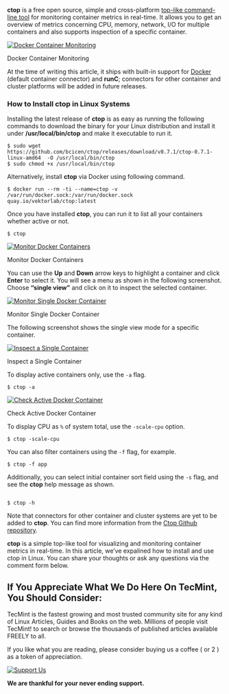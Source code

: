 **ctop** is a free open source, simple and cross-platform [top-like command-line tool](https://www.tecmint.com/12-top-command-examples-in-linux/) for monitoring container metrics in real-time. It allows you to get an overview of metrics concerning CPU, memory, network, I/O for multiple containers and also supports inspection of a specific container.

[![Docker Container Monitoring](https://www.tecmint.com/wp-content/uploads/2018/07/Docker-Container-Monitoring.gif)](https://www.tecmint.com/wp-content/uploads/2018/07/Docker-Container-Monitoring.gif)

Docker Container Monitoring

At the time of writing this article, it ships with built-in support for [Docker](https://www.tecmint.com/install-docker-and-learn-containers-in-centos-rhel-7-6/) (default container connector) and **runC**; connectors for other container and cluster platforms will be added in future releases.

### How to Install ctop in Linux Systems

Installing the latest release of **ctop** is as easy as running the following commands to download the binary for your Linux distribution and install it under **/usr/local/bin/ctop** and make it executable to run it.

```
$ sudo wget https://github.com/bcicen/ctop/releases/download/v0.7.1/ctop-0.7.1-linux-amd64  -O /usr/local/bin/ctop
$ sudo chmod +x /usr/local/bin/ctop

```

Alternatively, install **ctop** via Docker using following command.

```
$ docker run --rm -ti --name=ctop -v /var/run/docker.sock:/var/run/docker.sock quay.io/vektorlab/ctop:latest

```

Once you have installed **ctop**, you can run it to list all your containers whether active or not.

```
$ ctop

```

[![Monitor Docker Containers](https://www.tecmint.com/wp-content/uploads/2018/07/List-All-Docker-Containers.png)](https://www.tecmint.com/wp-content/uploads/2018/07/List-All-Docker-Containers.png)

Monitor Docker Containers

You can use the **Up** and **Down** arrow keys to highlight a container and click **Enter** to select it. You will see a menu as shown in the following screenshot. Choose **“single view”** and click on it to inspect the selected container.

[![Monitor Single Docker Container](https://www.tecmint.com/wp-content/uploads/2018/07/Monitor-Docker-Container.png)](https://www.tecmint.com/wp-content/uploads/2018/07/Monitor-Docker-Container.png)

Monitor Single Docker Container

The following screenshot shows the single view mode for a specific container.

[![Inspect a Single Container](https://www.tecmint.com/wp-content/uploads/2018/07/inspect-a-single-container.png)](https://www.tecmint.com/wp-content/uploads/2018/07/inspect-a-single-container.png)

Inspect a Single Container

To display active containers only, use the `-a` flag.

```
$ ctop -a 

```

[![Check Active Docker Container](https://www.tecmint.com/wp-content/uploads/2018/07/only-show-active-containers.png)](https://www.tecmint.com/wp-content/uploads/2018/07/only-show-active-containers.png)

Check Active Docker Container

To display CPU as `%` of system total, use the `-scale-cpu` option.

```
$ ctop -scale-cpu

```

You can also filter containers using the `-f` flag, for example.

```
$ ctop -f app

```

Additionally, you can select initial container sort field using the `-s` flag, and see the **ctop** help message as shown.

```
 
$ ctop -h

```

Note that connectors for other container and cluster systems are yet to be added to **ctop**. You can find more information from the [Ctop Github repository](https://github.com/bcicen/ctop).

**ctop** is a simple top-like tool for visualizing and monitoring container metrics in real-time. In this article, we’ve expalined how to install and use ctop in Linux. You can share your thoughts or ask any questions via the comment form below.

## If You Appreciate What We Do Here On TecMint, You Should Consider:

TecMint is the fastest growing and most trusted community site for any kind of Linux Articles, Guides and Books on the web. Millions of people visit TecMint! to search or browse the thousands of published articles available FREELY to all.

If you like what you are reading, please consider buying us a coffee ( or 2 ) as a token of appreciation.

[![Support Us](https://www.tecmint.com/wp-content/uploads/2015/01/coffee.png)](https://www.buymeacoffee.com/tecmint)

**We are thankful for your never ending support.**